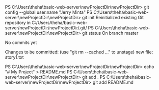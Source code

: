 PS C:\Users\theha\basic-web-server\newProjectDir\newProjectDir> git config --global user.name "Jerry Minta"
PS C:\Users\theha\basic-web-server\newProjectDir\newProjectDir> git init
Reinitialized existing Git repository in C:/Users/theha/basic-web-server/newProjectDir/newProjectDir/.git/
PS C:\Users\theha\basic-web-server\newProjectDir\newProjectDir> git status
On branch master

No commits yet

Changes to be committed:
  (use "git rm --cached <file>..." to unstage)
        new file:   story1.txt

PS C:\Users\theha\basic-web-server\newProjectDir\newProjectDir> echo "# My Project" > README.md
PS C:\Users\theha\basic-web-server\newProjectDir\newProjectDir> git add .
PS C:\Users\theha\basic-web-server\newProjectDir\newProjectDir> git add README.md
